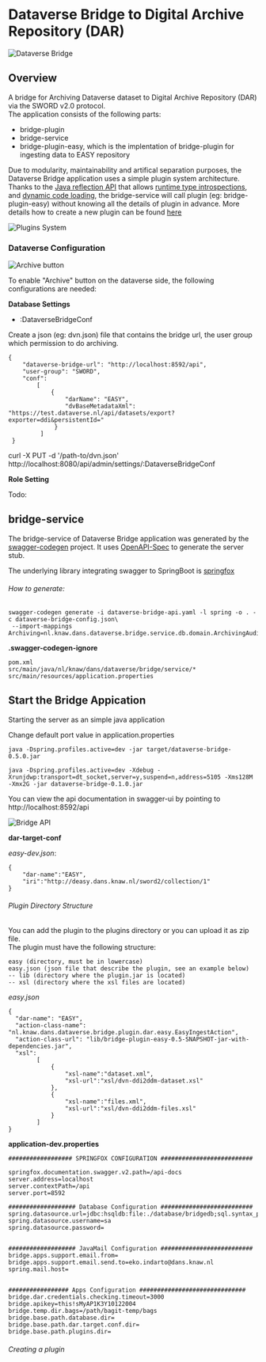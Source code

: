 # Dataverse Bridge to Digital Archive Repository (DAR)

![Dataverse Bridge](dataverse-bridge.png "Dataverse Bridge")

## Overview

A bridge for Archiving Dataverse dataset to Digital Archive Repository (DAR) via the SWORD v2.0 protocol.\
The application consists of the following parts:
*  bridge-plugin
*  bridge-service
*  bridge-plugin-easy, which is the implentation of bridge-plugin for ingesting data to EASY repository

Due to modularity, maintainability and artifical separation purposes, the Dataverse Bridge application uses a simple plugin system architecture.
Thanks to the [Java reflection API](https://docs.oracle.com/javase/tutorial/reflect/) that allows [runtime type introspections](https://en.wikipedia.org/wiki/Type_introspection),
and [dynamic code loading](https://en.wikipedia.org/wiki/Dynamic_loading), the bridge-service will call plugin (eg: bridge-plugin-easy) without knowing all the details of plugin in advance. More details how to create a new plugin can be found [here](#creating-plugin)

![Plugins System](bridge-service.png "Plugins System")

### Dataverse Configuration

![Archive button](archive-button.png "Archive Button")

To enable "Archive" button on the dataverse side, the following configurations are needed:

__Database Settings__

* :DataverseBridgeConf

Create a json (eg: dvn.json) file that contains the bridge url, the user group which permission to do archiving.
```
{
    "dataverse-bridge-url": "http://localhost:8592/api",
    "user-group": "SWORD",
    "conf":
        [
            {
                "darName": "EASY",
                "dvBaseMetadataXml": "https://test.dataverse.nl/api/datasets/export?exporter=ddi&persistentId="
             }
         ]
 }
```

curl -X PUT -d '/path-to/dvn.json' http://localhost:8080/api/admin/settings/:DataverseBridgeConf

__Role Setting__

Todo:

## bridge-service

The bridge-service of Dataverse Bridge application was generated by the [swagger-codegen](https://github.com/swagger-api/swagger-codegen) project.
It uses [OpenAPI-Spec](https://github.com/swagger-api/swagger-core) to generate the server stub.

The underlying library integrating swagger to SpringBoot is [springfox](https://github.com/springfox/springfox)


###### How to generate:

```
swagger-codegen generate -i dataverse-bridge-api.yaml -l spring -o . -c dataverse-bridge-config.json\
 --import-mappings Archiving=nl.knaw.dans.dataverse.bridge.service.db.domain.ArchivingAuditLog

```

__.swagger-codegen-ignore__

```
pom.xml
src/main/java/nl/knaw/dans/dataverse/bridge/service/*
src/main/resources/application.properties
```

## Start the Bridge Appication

Starting the server as an simple java application

Change default port value in application.properties

```
java -Dspring.profiles.active=dev -jar target/dataverse-bridge-0.5.0.jar

java -Dspring.profiles.active=dev -Xdebug -Xrunjdwp:transport=dt_socket,server=y,suspend=n,address=5105 -Xms128M -Xmx2G -jar dataverse-bridge-0.1.0.jar

```

You can view the api documentation in swagger-ui by pointing to
http://localhost:8592/api

![Bridge API](bridge-api.png "Bridge API")



**dar-target-conf**

*easy-dev.json*:
```
{
    "dar-name":"EASY",
    "iri":"http://deasy.dans.knaw.nl/sword2/collection/1"
}
```

###### Plugin Directory Structure
You can add the plugin to the plugins directory or you can upload it as zip file.\
The plugin must have the following structure:

```
easy (directory, must be in lowercase)
easy.json (json file that describe the plugin, see an example below)
-- lib (directory where the plugin.jar is located)
-- xsl (directory where the xsl files are located)

```

*easy.json*
```
{
  "dar-name": "EASY",
  "action-class-name": "nl.knaw.dans.dataverse.bridge.plugin.dar.easy.EasyIngestAction",
  "action-class-url": "lib/bridge-plugin-easy-0.5-SNAPSHOT-jar-with-dependencies.jar",
  "xsl":
        [
            {
                "xsl-name":"dataset.xml",
                "xsl-url":"xsl/dvn-ddi2ddm-dataset.xsl"
            },
            {
                "xsl-name":"files.xml",
                "xsl-url":"xsl/dvn-ddi2ddm-files.xsl"
            }
        ]
}
```


__application-dev.properties__

```
################## SPRINGFOX CONFIGURATION ##########################

springfox.documentation.swagger.v2.path=/api-docs
server.address=localhost
server.contextPath=/api
server.port=8592

################### Database Configuration ##########################
spring.datasource.url=jdbc:hsqldb:file:./database/bridgedb;sql.syntax_pgs=true
spring.datasource.username=sa
spring.datasource.password=


################### JavaMail Configuration ##########################
bridge.apps.support.email.from=
bridge.apps.support.email.send.to=eko.indarto@dans.knaw.nl
spring.mail.host=


################# Apps Configuration ##############################
bridge.dar.credentials.checking.timeout=3000
bridge.apikey=this!sMyAP1K3Y10122004
bridge.temp.dir.bags=/path/bagit-temp/bags
bridge.base.path.database.dir=
bridge.base.path.dar.target.conf.dir=
bridge.base.path.plugins.dir=

```

###### <a name="creating-plugin"></a>Creating a plugin